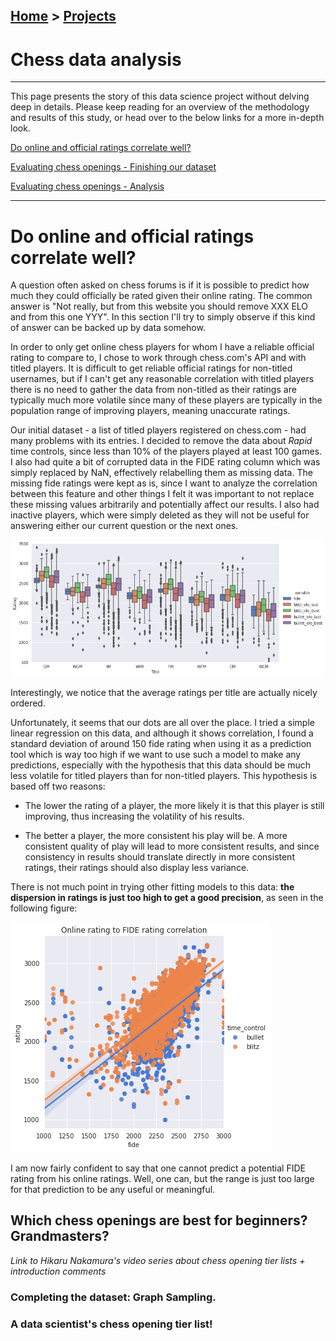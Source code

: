 ## [Home](https://morgant-ds.github.io) > [Projects](https://morgant-ds.github.io/data-science-projects) 

# Chess data analysis

-------------------------------
This page presents the story of this data science project without delving deep in details. Please keep reading for an overview of the methodology and results of this study, or head over to the below links for a more in-depth look.

[Do online and official ratings correlate well?](chess-data-analysis/chess-ratings-correlation.md)

[Evaluating chess openings - Finishing our dataset](chess-data-analysis/data-chess-openings-graph-sampling.md)

[Evaluating chess openings - Analysis](chess-data-analysis/data-chess-openings-graph-analysis.md)

-------------------------------

# Do online and official ratings correlate well?


A question often asked on chess forums is if it is possible to predict how much they could officially be rated given their online rating. The common answer is "Not really, but from this website you should remove XXX ELO and from this one YYY". In this section I'll try to simply observe if this kind of answer can be backed up by data somehow.

In order to only get online chess players for whom I have a reliable official rating to compare to, I chose to work through chess.com's API and with titled players. It is difficult to get reliable official ratings for non-titled usernames, but if I can't get any reasonable correlation with titled players there is no need to gather the data from non-titled as their ratings are typically much more volatile since many of these players are typically in the population range of improving players, meaning unaccurate ratings.

Our initial dataset - a list of titled players registered on chess.com - had many problems with its entries. I decided to remove the data about *Rapid* time controls, since less than 10% of the players played at least 100 games. I also had quite a bit of corrupted data in the FIDE rating column which was simply replaced by NaN, effectively relabelling them as missing data. The missing fide ratings were kept as is, since I want to analyze the correlation between this feature and other things I felt it was important to not replace these missing values arbitrarily and potentially affect our results. I also had inactive players, which were simply deleted as they will not be useful for answering either our current question or the next ones.

![Mean and standard deviation vizualization of chess ratings](chess-data-analysis/chess-ratings-correlation/output_15_1.png)

Interestingly, we notice that the average ratings per title are actually nicely ordered.  

Unfortunately, it seems that our dots are all over the place. I tried a simple linear regression on this data, and although it shows correlation, I found a standard deviation of around 150 fide rating when using it as a prediction tool which is way too high if we want to use such a model to make any predictions, especially with the hypothesis that this data should be much less volatile for titled players than for non-titled players. This hypothesis is based off two reasons:  

- The lower the rating of a player, the more likely it is that this player is still improving, thus increasing the volatility of his results.  

- The better a player, the more consistent his play will be. A more consistent quality of play will lead to more consistent results, and since consistency in results should translate directly in more consistent ratings, their ratings should also display less variance.  

There is not much point in trying other fitting models to this data: **the dispersion in ratings is just too high to get a good precision**, as seen in the following figure:  

![Regression plot of online blitz/bullet vs FIDE ratings](chess-data-analysis/chess-ratings-correlation/output_28_1.png)

I am now fairly confident to say that one cannot predict a potential FIDE rating from his online ratings. Well, one can, but the range is just too large for that prediction to be any useful or meaningful.

## Which chess openings are best for beginners? Grandmasters?

*Link to Hikaru Nakamura's video series about chess opening tier lists + introduction comments*

### Completing the dataset: Graph Sampling.


### A data scientist's chess opening tier list!
